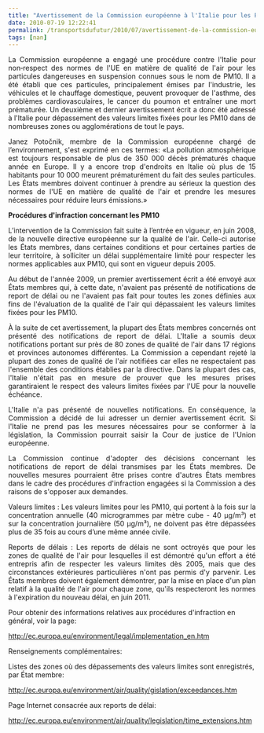 ```yaml
---
title: "Avertissement de la Commission européenne à l'Italie pour les PM"
date: 2010-07-19 12:22:41
permalink: /transportsdufutur/2010/07/avertissement-de-la-commission-europeenne-a-litalie-pour-les-pm.html
tags: [nan]
---
```


<p align="justify" class="A_Standard__34__20_Chapeau"><span class="A__T4">La Commission européenne a engagé une procédure contre l'Italie pour non</span><span class="A__T4">‑respect des normes de l'UE en matière de qualité de l'air pour les particules dangereuses en suspension connues sous le nom de PM</span><span class="A__T6">10</span><span class="A__T4">. Il a été établi que ces particules, principalement émises par l'industrie, les véhicules et le chauffage domestique, peuvent provoquer de l'asthme, des problèmes cardiovasculaires, le cancer du poumon et entraîner une mort prématurée. Un deuxième et dernier avertissement écrit a donc été adressé à l'Italie pour dépassement des valeurs limites fixées pour les PM</span><span class="A__T6">10</span><span class="A__T4"> dans de nombreuses zones ou agglomérations de tout le pays. </span></p> <p align="justify" class="A___35__20_Normal"><span class="A__T1">Janez Potočnik, membre de la Commission européenne chargé de l’environnement, s'est exprimé en ces termes:</span><span class="A__T7"> «La pollution atmosphérique est toujours responsable de plus de 350 000 décès prématurés chaque année en Europe. Il y a encore trop d'endroits en Italie où plus de 15 habitants pour 10 000 meurent prématurément du fait des seules particules. Les États membres doivent continuer à prendre au sérieux la question des normes de l'UE en matière de qualité de l'air et prendre les mesures nécessaires pour réduire leurs émissions.»</span></p> <p align="justify" class="A___35__20_Normal"><span class="A__T7"> </span></p>  <!--more-->  <p align="justify" class="A_Standard_Sous-titre_20_1"><strong><span class="A__T1">Procédures d'infraction concernant les PM</span><span class="A__T5">10</span></strong><span class="A__T1"> </span></p> <p align="justify" class="A___35__20_Normal"><span class="A__T1">L’intervention de la Commission fait suite à l’entrée en vigueur, en juin 2008, de la nouvelle directive européenne sur la qualité de l'air</span><span class="A__T1">. Celle-ci autorise les États membres, dans certaines conditions et pour certaines parties de leur territoire, à solliciter un délai supplémentaire limité pour respecter les normes applicables aux PM</span><span class="A__T5">10</span><span class="A__T1">, qui sont en vigueur depuis 2005. </span></p> <p align="justify" class="A___35__20_Normal"><span class="A__T1">Au début de l'année 2009, un premier avertissement écrit a été envoyé aux États membres qui, à cette date, n'avaient pas présenté de notifications de report de délai ou ne l'avaient pas fait pour toutes les zones définies aux fins de l'évaluation de la qualité de l'air qui dépassaient les valeurs limites fixées pour les PM</span><span class="A__T5">10</span><span class="A__T1">.</span></p> <p align="justify" class="A__35__20_Normal_P5"><span class="A__T1">À la suite de cet avertissement, la plupart des États membres concernés ont présenté des notifications de report de délai.</span><span class="A__T1"> L'Italie a soumis deux notifications portant sur près de 80 zones de qualité de l'air dans 17 régions et provinces autonomes différentes. La Commission a cependant rejeté la plupart des zones de qualité de l'air notifiées car elles ne respectaient pas l'ensemble des conditions établies par la directive</span><span class="A__T1">.</span><span class="A__T9"> </span><span class="A__T1">Dans la plupart des cas, l'Italie n'était pas en mesure de prouver que les mesures prises garantiraient le respect des valeurs limites fixées par l'UE pour la nouvelle échéance.</span></p> <p align="justify" class="A___35__20_Normal"><span class="A__T1">L'Italie n'a pas présenté de nouvelles notifications. En conséquence, la Commission a décidé de lui adresser un dernier avertissement écrit. Si l'Italie ne prend pas les mesures nécessaires pour se conformer à la législation, la Commission pourrait saisir la Cour de justice de l'Union européenne.</span></p> <p align="justify" class="A___35__20_Normal"><span class="A__T1">La Commission continue d'adopter des décisions concernant les notifications de report de délai transmises par les États membres. De nouvelles mesures pourraient être prises contre d'autres États membres dans le cadre des procédures d'infraction engagées si la Commission a des raisons de s'opposer aux demandes.</span></p> <p align="justify" class="A_Sous-titre_20_1_P9">Valeurs limites : <span class="A__T1">Les valeurs limites pour les PM</span><span class="A__T5">10</span><span class="A__T1">, qui portent à la fois sur la concentration annuelle (40 microgrammes par mètre cube - 40 µg/m³) et sur la concentration journalière (50 µg/m³), ne doivent pas être dépassées plus de 35 fois au cours d’une même année civile</span><span class="A__T1">. </span></p> <p align="justify" class="A_Sous-titre_20_1_P9">Reports de délais : <span class="A__T1">Les reports de délais ne sont octroyés que pour les zones de qualité de l'air pour lesquelles il est démontré qu'un effort a été entrepris afin de respecter les valeurs limites dès 2005, mais que des circonstances extérieures particulières n'ont pas permis d'y parvenir. Les États membres doivent également démontrer, par la mise en place d'un plan relatif à la qualité de l'air pour chaque zone, qu'ils respecteront les normes à l'expiration du nouveau délai, en juin 2011.</span></p> <p class="A__35__20_Normal_P7">Pour obtenir des informations relatives aux procédures d'infraction en général, voir la page:</p> <p class="A__35__20_Normal_P6"><a href="http://ec.europa.eu/environment/legal/implementation_en.htm"><span>http://ec.europa.eu/environment/legal/implementation_en.htm</span></a></p> <p class="A_Sous-titre_20_1_P9">Renseignements complémentaires:</p> <p class="A__35__20_Normal_P4">Listes des zones où des dépassements des valeurs limites sont enregistrés, par État membre:</p> <p class="A___35__20_Normal"><a href="http://ec.europa.eu/environment/air/quality/legislation/exceedances.htm"><span><span class="A__T1">http://ec.europa.eu/environment/air/quality/gislation/exceedances.htm</span></span></a></p> <p class="A__35__20_Normal_P4">Page Internet consacrée aux reports de délai:</p> <p class="A___35__20_Normal"><a href="http://ec.europa.eu/environment/air/quality/legislation/time_extensions.htm"><span><span class="A__T1">http://ec.europa.eu/environment/air/quality/legislation/time_extensions.htm</span></span></a></p> <p class="A___35__20_Normal"> </p>
